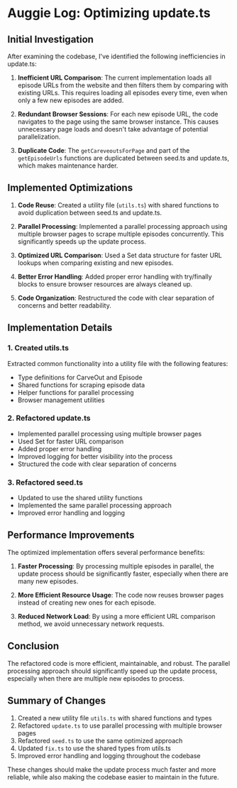 # Auggie Log: Optimizing update.ts

## Initial Investigation

After examining the codebase, I've identified the following inefficiencies in update.ts:

1. **Inefficient URL Comparison**: The current implementation loads all episode URLs from the website and then filters them by comparing with existing URLs. This requires loading all episodes every time, even when only a few new episodes are added.

2. **Redundant Browser Sessions**: For each new episode URL, the code navigates to the page using the same browser instance. This causes unnecessary page loads and doesn't take advantage of potential parallelization.

3. **Duplicate Code**: The `getCareveoutsForPage` and part of the `getEpisodeUrls` functions are duplicated between seed.ts and update.ts, which makes maintenance harder.

## Implemented Optimizations

1. **Code Reuse**: Created a utility file (`utils.ts`) with shared functions to avoid duplication between seed.ts and update.ts.

2. **Parallel Processing**: Implemented a parallel processing approach using multiple browser pages to scrape multiple episodes concurrently. This significantly speeds up the update process.

3. **Optimized URL Comparison**: Used a Set data structure for faster URL lookups when comparing existing and new episodes.

4. **Better Error Handling**: Added proper error handling with try/finally blocks to ensure browser resources are always cleaned up.

5. **Code Organization**: Restructured the code with clear separation of concerns and better readability.

## Implementation Details

### 1. Created utils.ts

Extracted common functionality into a utility file with the following features:
- Type definitions for CarveOut and Episode
- Shared functions for scraping episode data
- Helper functions for parallel processing
- Browser management utilities

### 2. Refactored update.ts

- Implemented parallel processing using multiple browser pages
- Used Set for faster URL comparison
- Added proper error handling
- Improved logging for better visibility into the process
- Structured the code with clear separation of concerns

### 3. Refactored seed.ts

- Updated to use the shared utility functions
- Implemented the same parallel processing approach
- Improved error handling and logging

## Performance Improvements

The optimized implementation offers several performance benefits:

1. **Faster Processing**: By processing multiple episodes in parallel, the update process should be significantly faster, especially when there are many new episodes.

2. **More Efficient Resource Usage**: The code now reuses browser pages instead of creating new ones for each episode.

3. **Reduced Network Load**: By using a more efficient URL comparison method, we avoid unnecessary network requests.

## Conclusion

The refactored code is more efficient, maintainable, and robust. The parallel processing approach should significantly speed up the update process, especially when there are multiple new episodes to process.

## Summary of Changes

1. Created a new utility file `utils.ts` with shared functions and types
2. Refactored `update.ts` to use parallel processing with multiple browser pages
3. Refactored `seed.ts` to use the same optimized approach
4. Updated `fix.ts` to use the shared types from utils.ts
5. Improved error handling and logging throughout the codebase

These changes should make the update process much faster and more reliable, while also making the codebase easier to maintain in the future.


